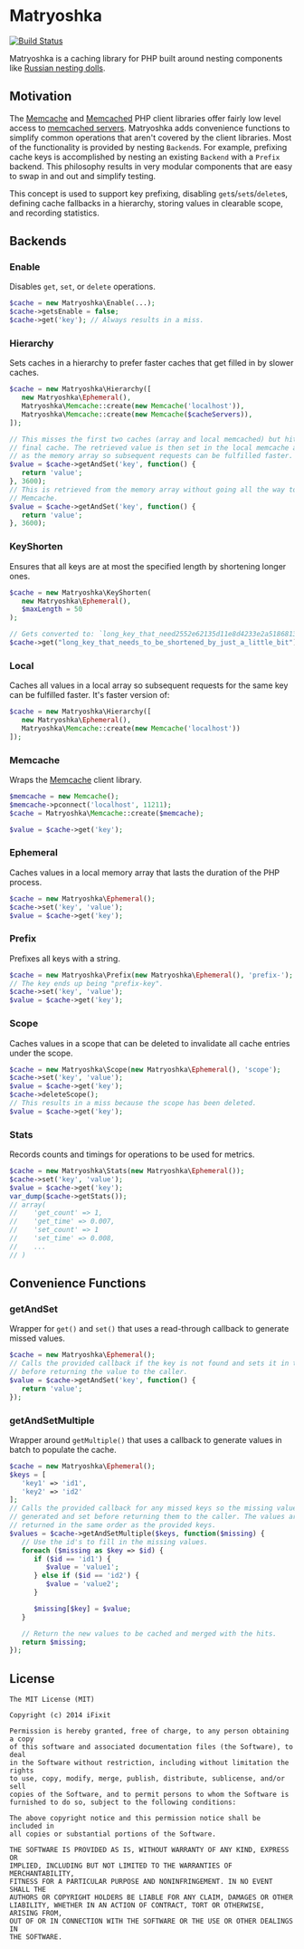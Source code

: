 # Matryoshka

[![Build Status](https://travis-ci.org/iFixit/Matryoshka.png?branch=master)](https://travis-ci.org/iFixit/Matryoshka)

Matryoshka is a caching library for PHP built around nesting components like [Russian nesting dolls].

[Russian nesting dolls]: http://en.wikipedia.org/wiki/Matryoshka_doll

## Motivation

The [Memcache] and [Memcached] PHP client libraries offer fairly low level access to [memcached servers].
Matryoshka adds convenience functions to simplify common operations that aren't covered by the client libraries.
Most of the functionality is provided by nesting `Backend`s.
For example, prefixing cache keys is accomplished by nesting an existing `Backend` with a `Prefix` backend.
This philosophy results in very modular components that are easy to swap in and out and simplify testing.

This concept is used to support key prefixing, disabling `get`s/`set`s/`delete`s, defining cache fallbacks in a hierarchy, storing values in clearable scope, and recording statistics.

[Memcache]: http://php.net/memcache
[Memcached]: http://php.net/memcached
[memcached servers]: http://memcached.org

## Backends

### Enable

Disables `get`, `set`, or `delete` operations.

```php
$cache = new Matryoshka\Enable(...);
$cache->getsEnable = false;
$cache->get('key'); // Always results in a miss.
```

### Hierarchy

Sets caches in a hierarchy to prefer faster caches that get filled in by slower caches.

```php
$cache = new Matryoshka\Hierarchy([
   new Matryoshka\Ephemeral(),
   Matryoshka\Memcache::create(new Memcache('localhost')),
   Matryoshka\Memcache::create(new Memcache($cacheServers)),
]);

// This misses the first two caches (array and local memcached) but hits the
// final cache. The retrieved value is then set in the local memcache as well
// as the memory array so subsequent requests can be fulfilled faster.
$value = $cache->getAndSet('key', function() {
   return 'value';
}, 3600);
// This is retrieved from the memory array without going all the way to
// Memcache.
$value = $cache->getAndSet('key', function() {
   return 'value';
}, 3600);
```

### KeyShorten

Ensures that all keys are at most the specified length by shortening longer ones.

```php
$cache = new Matryoshka\KeyShorten(
   new Matryoshka\Ephemeral(),
   $maxLength = 50
);

// Gets converted to: `long_key_that_need2552e62135d11e8d4233e2a51868132e`
$cache->get("long_key_that_needs_to_be_shortened_by_just_a_little_bit");
```

### Local

Caches all values in a local array so subsequent requests for the same key can be fulfilled faster.
It's faster version of:

```php
$cache = new Matryoshka\Hierarchy([
   new Matryoshka\Ephemeral(),
   Matryoshka\Memcache::create(new Memcache('localhost'))
]);
```

### Memcache

Wraps the [Memcache] client library.

```php
$memcache = new Memcache();
$memcache->pconnect('localhost', 11211);
$cache = Matryoshka\Memcache::create($memcache);

$value = $cache->get('key');
```

### Ephemeral

Caches values in a local memory array that lasts the duration of the PHP process.

```php
$cache = new Matryoshka\Ephemeral();
$cache->set('key', 'value');
$value = $cache->get('key');
```

### Prefix

Prefixes all keys with a string.

```php
$cache = new Matryoshka\Prefix(new Matryoshka\Ephemeral(), 'prefix-');
// The key ends up being "prefix-key".
$cache->set('key', 'value');
$value = $cache->get('key');
```

### Scope

Caches values in a scope that can be deleted to invalidate all cache entries under the scope.

```php
$cache = new Matryoshka\Scope(new Matryoshka\Ephemeral(), 'scope');
$cache->set('key', 'value');
$value = $cache->get('key');
$cache->deleteScope();
// This results in a miss because the scope has been deleted.
$value = $cache->get('key');
```

### Stats

Records counts and timings for operations to be used for metrics.

```php
$cache = new Matryoshka\Stats(new Matryoshka\Ephemeral());
$cache->set('key', 'value');
$value = $cache->get('key');
var_dump($cache->getStats());
// array(
//    'get_count' => 1,
//    'get_time' => 0.007,
//    'set_count' => 1
//    'set_time' => 0.008,
//    ...
// )
```

## Convenience Functions

### getAndSet

Wrapper for `get()` and `set()` that uses a read-through callback to generate missed values.

```php
$cache = new Matryoshka\Ephemeral();
// Calls the provided callback if the key is not found and sets it in the cache
// before returning the value to the caller.
$value = $cache->getAndSet('key', function() {
   return 'value';
});
```

### getAndSetMultiple

Wrapper around `getMultiple()` that uses a callback to generate values in batch to populate the cache.


```php
$cache = new Matryoshka\Ephemeral();
$keys = [
   'key1' => 'id1',
   'key2' => 'id2'
];
// Calls the provided callback for any missed keys so the missing values can be
// generated and set before returning them to the caller. The values are
// returned in the same order as the provided keys.
$values = $cache->getAndSetMultiple($keys, function($missing) {
   // Use the id's to fill in the missing values.
   foreach ($missing as $key => $id) {
      if ($id == 'id1') {
         $value = 'value1';
      } else if ($id == 'id2') {
         $value = 'value2';
      }

      $missing[$key] = $value;
   }

   // Return the new values to be cached and merged with the hits.
   return $missing;
});
```

## License

    The MIT License (MIT)

    Copyright (c) 2014 iFixit

    Permission is hereby granted, free of charge, to any person obtaining a copy
    of this software and associated documentation files (the Software), to deal
    in the Software without restriction, including without limitation the rights
    to use, copy, modify, merge, publish, distribute, sublicense, and/or sell
    copies of the Software, and to permit persons to whom the Software is
    furnished to do so, subject to the following conditions:

    The above copyright notice and this permission notice shall be included in
    all copies or substantial portions of the Software.

    THE SOFTWARE IS PROVIDED AS IS, WITHOUT WARRANTY OF ANY KIND, EXPRESS OR
    IMPLIED, INCLUDING BUT NOT LIMITED TO THE WARRANTIES OF MERCHANTABILITY,
    FITNESS FOR A PARTICULAR PURPOSE AND NONINFRINGEMENT. IN NO EVENT SHALL THE
    AUTHORS OR COPYRIGHT HOLDERS BE LIABLE FOR ANY CLAIM, DAMAGES OR OTHER
    LIABILITY, WHETHER IN AN ACTION OF CONTRACT, TORT OR OTHERWISE, ARISING FROM,
    OUT OF OR IN CONNECTION WITH THE SOFTWARE OR THE USE OR OTHER DEALINGS IN
    THE SOFTWARE.
